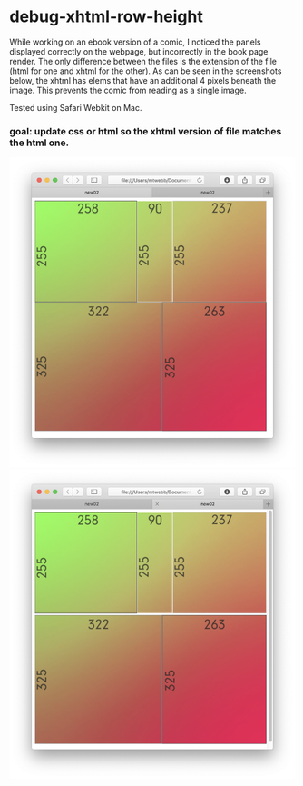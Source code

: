 # debug-xhtml-row-height
While working on an ebook version of a comic, I noticed the panels displayed correctly on the webpage, but incorrectly in the book page render.  The only difference between the files is the extension of the file (html for one and xhtml for the other). As can be seen in the screenshots below, the xhtml has <td> elems that have an additional 4 pixels beneath the image. This prevents the comic from reading as a single image.

Tested using Safari Webkit on Mac.

### goal: update css or html so the xhtml version of file matches the html one.

![html renders correctly](/readme/html.png)
![xhtml renders incorectly](/readme/xhtml.png)
